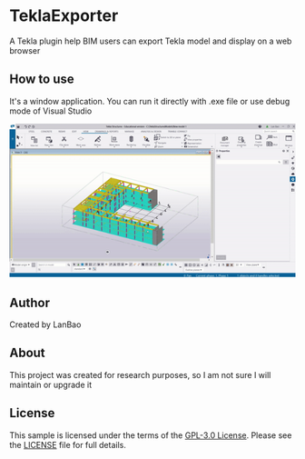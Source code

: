 # TeklaExporter

A Tekla plugin help BIM users can export Tekla model and display on a web browser


## How to use

It's a window application. You can run it directly with .exe file or use debug mode of Visual Studio

![alt text](https://github.com/baoquylan/TeklaExporter/blob/dev/image/demo.gif?raw=true)


## Author

Created by LanBao

## About

This project was created for research purposes, so I am not sure I will maintain or upgrade it


## <a name="license"></a>License

This sample is licensed under the terms of the [GPL-3.0 License](https://www.gnu.org/licenses/gpl-3.0.html).
Please see the [LICENSE](LICENSE) file for full details.
